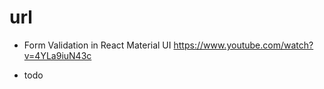 # url

- Form Validation in React Material UI
  https://www.youtube.com/watch?v=4YLa9iuN43c

- todo
